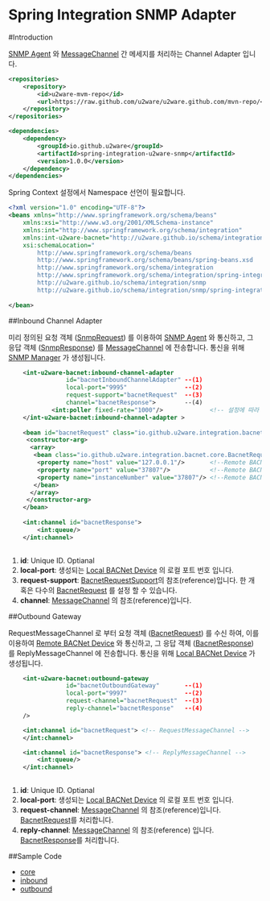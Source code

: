 Spring Integration SNMP Adapter
=================================================

#Introduction 

[SNMP Agent](https://en.wikipedia.org/wiki/Simple_Network_Management_Protocol) 와 [MessageChannel](http://docs.spring.io/spring-integration/docs/4.2.4.RELEASE/reference/html/messaging-channels-section.html#channel) 간 메세지를 처리하는 Channel Adapter 입니다. 

```xml
<repositories>
    <repository>
        <id>u2ware-mvm-repo</id>
        <url>https://raw.github.com/u2ware/u2ware.github.com/mvn-repo/</url>
    </repository>
</repositories>

<dependencies>
	<dependency>
		<groupId>io.github.u2ware</groupId>
		<artifactId>spring-integration-u2ware-snmp</artifactId>
		<version>1.0.0</version>
	</dependency>
</dependencies>
```

Spring Context 설정에서 Namespace 선언이 필요합니다.

```xml
<?xml version="1.0" encoding="UTF-8"?>
<beans xmlns="http://www.springframework.org/schema/beans"
	xmlns:xsi="http://www.w3.org/2001/XMLSchema-instance"
	xmlns:int="http://www.springframework.org/schema/integration"
	xmlns:int-u2ware-bacnet="http://u2ware.github.io/schema/integration/snmp"
	xsi:schemaLocation="
		http://www.springframework.org/schema/beans 
		http://www.springframework.org/schema/beans/spring-beans.xsd
		http://www.springframework.org/schema/integration 
		http://www.springframework.org/schema/integration/spring-integration.xsd
		http://u2ware.github.io/schema/integration/snmp 
		http://u2ware.github.io/schema/integration/snmp/spring-integration-snmp.xsd">
		
</bean>
```

##Inbound Channel Adapter

미리 정의된 요청 객체 ([SnmpRequest](src/main/java/io/github/u2ware/integration/snmp/core/SnmpRequest.java)) 를 이용하여 [SNMP Agent](https://en.wikipedia.org/wiki/Simple_Network_Management_Protocol) 와 통신하고, 그 응답 객체 ([SnmpResponse](src/main/java/io/github/u2ware/integration/snmp/core/SnmpResponse.java)) 를 [MessageChannel](http://docs.spring.io/spring-integration/docs/4.2.4.RELEASE/reference/html/messaging-channels-section.html#channel) 에 전송합니다. 통신을 위해  [SNMP Manager](https://en.wikipedia.org/wiki/Simple_Network_Management_Protocol) 가 생성됩니다.

```xml
	<int-u2ware-bacnet:inbound-channel-adapter 
				id="bacnetInboundChannelAdapter" --(1)
				local-port="9995"                --(2)
				request-support="bacnetRequest"  --(3)
				channel="bacnetResponse">        --(4)
			<int:poller fixed-rate="1000"/>             <!-- 설정에 따라 통신을 반복 합니다.(polling) -->
	</int-u2ware-bacnet:inbound-channel-adapter >
	
	<bean id="bacnetRequest" class="io.github.u2ware.integration.bacnet.inbound.BacnetRequestSupport">
	 <constructor-arg>
	  <array>
	   <bean class="io.github.u2ware.integration.bacnet.core.BacnetRequest">
	    <property name="host" value="127.0.0.1"/>       <!--Remote BACNet Device 의 ip -->
		<property name="port" value="37807"/>           <!--Remote BACNet Device 의 port -->
		<property name="instanceNumber" value="37807"/> <!--Remote BACNet Device 의 instance number-->
	   </bean>
	  </array>
	 </constructor-arg>
	</bean>
	
	<int:channel id="bacnetResponse">   
		<int:queue/>
	</int:channel>
	              
```
1. **id**:	Unique ID.  Optianal
2. **local-port**: 생성되는 [Local BACNet Device](http://www.bacnet.org/) 의 로컬 포트 번호 입니다.
3. **request-support**:  [BacnetRequestSupport](src/main/java/io/github/u2ware/integration/bacnet/inbound/BacnetRequestSupport.java)의 참조(reference)입니다. 한 개 혹은 다수의 [BacnetRequest](src/main/java/io/github/u2ware/integration/core/inbound/BacnetRequest.java) 를 설정 할 수 있습니다.
4. **channel**: [MessageChannel](http://docs.spring.io/spring-integration/docs/4.2.4.RELEASE/reference/html/messaging-channels-section.html#channel) 의 참조(reference)입니다. 


##Outbound Gateway

RequestMessageChannel 로 부터 요청 객체 ([BacnetRequest](src/main/java/io/github/u2ware/integration/core/inbound/BacnetRequest.java)) 를 수신 하여, 이를 이용하여 [Remote BACNet Device](http://www.bacnet.org/) 와 통신하고, 그 응답 객체 ([BacnetResponse](src/main/java/io/github/u2ware/integration/core/inbound/BacnetResponse.java)) 를 ReplyMessageChannel 에 전송합니다. 통신을 위해  [Local BACNet Device](http://www.bacnet.org/) 가 생성됩니다.

```xml
	<int-u2ware-bacnet:outbound-gateway 
				id="bacnetOutboundGateway"       --(1)      
				local-port="9997"                --(2)           
				request-channel="bacnetRequest"  --(3)
				reply-channel="bacnetResponse"   --(4)
	/>

	<int:channel id="bacnetRequest"> <!-- RequestMessageChannel -->
	</int:channel>

	<int:channel id="bacnetResponse"> <!-- ReplyMessageChannel -->
		<int:queue/>
	</int:channel>
	
```
1. **id**:	Unique ID.  Optianal
2. **local-port**: 생성되는 [Local BACNet Device](http://www.bacnet.org/) 의 로컬 포트 번호 입니다.
3. **request-channel**: [MessageChannel](http://docs.spring.io/spring-integration/docs/4.2.4.RELEASE/reference/html/messaging-channels-section.html#channel) 의 참조(reference)입니다. [BacnetRequest](src/main/java/io/github/u2ware/integration/bacnet/core/BacnetRequest.java)를 처리합니다.
4. **reply-channel**: [MessageChannel](http://docs.spring.io/spring-integration/docs/4.2.4.RELEASE/reference/html/messaging-channels-section.html#channel) 의 참조(reference) 입니다. [BacnetResponse](src/main/java/io/github/u2ware/integration/bacnet/core/BacnetResponse.java)를 처리합니다. 

##Sample Code

* [core](src/test/java/io/github/u2ware/integration/bacnet/core/)
* [inbound](src/test/java/io/github/u2ware/integration/bacnet/inbound/)
* [outbound](src/test/java/io/github/u2ware/integration/bacnet/outbound/)


